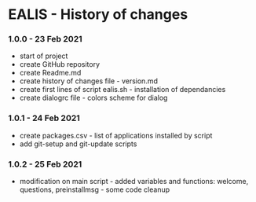 # EALIS - History of changes

### 1.0.0 - 23 Feb 2021
- start of project
- create GitHub repository
- create Readme.md
- create history of changes file - version.md
- create first lines of script ealis.sh - installation of dependancies
- create dialogrc file - colors scheme for dialog

### 1.0.1 - 24 Feb 2021

- create packages.csv - list of applications installed by script
- add git-setup and git-update scripts

### 1.0.2 - 25 Feb 2021

- modification on main script - added variables and functions: welcome, questions, preinstallmsg - some code cleanup 